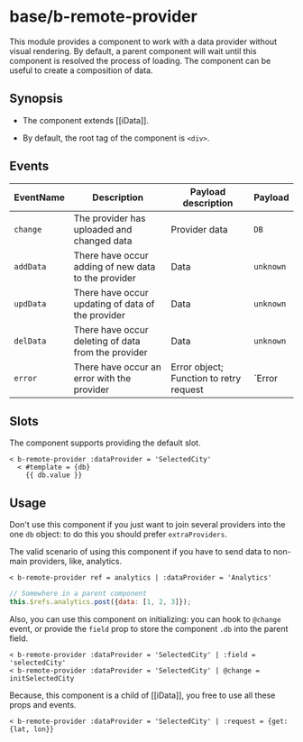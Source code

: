 # base/b-remote-provider

This module provides a component to work with a data provider without visual rendering.
By default, a parent component will wait until this component is resolved the process of loading.
The component can be useful to create a composition of data.

## Synopsis

* The component extends [[iData]].

* By default, the root tag of the component is `<div>`.

## Events

| EventName     | Description                                            | Payload description                     | Payload                                  |
| ------------- |------------------------------------------------------- | --------------------------------------- |----------------------------------------- |
| `change`      | The provider has uploaded and changed data             | Provider data                           | `DB`                                     |
| `addData`     | There have occur adding of new data to the provider    | Data                                    | `unknown`                                |
| `updData`     | There have occur updating of data of the provider      | Data                                    | `unknown`                                |
| `delData`     | There have occur deleting of data from the provider    | Data                                    | `unknown`                                |
| `error`       | There have occur an error with the provider            | Error object; Function to retry request | `Error | RequestError`; `RetryRequestFn` |

## Slots

The component supports providing the default slot.

```
< b-remote-provider :dataProvider = 'SelectedCity'
  < #template = {db}
    {{ db.value }}
```

## Usage

Don't use this component if you just want to join several providers into the one `db` object: to do this you should prefer `extraProviders`.

The valid scenario of using this component if you have to send data to non-main providers, like, analytics.

```
< b-remote-provider ref = analytics | :dataProvider = 'Analytics'
```

```js
// Somewhere in a parent component
this.$refs.analytics.post({data: [1, 2, 3]});
```

Also, you can use this component on initializing: you can hook to `@change` event, or provide the `field` prop to store the component `.db` into the parent field.

```
< b-remote-provider :dataProvider = 'SelectedCity' | :field = 'selectedCity'
< b-remote-provider :dataProvider = 'SelectedCity' | @change = initSelectedCity
```

Because, this component is a child of [[iData]], you free to use all these props and events.

```
< b-remote-provider :dataProvider = 'SelectedCity' | :request = {get: {lat, lon}}
```
